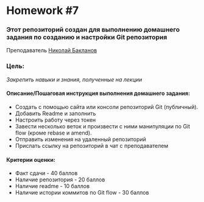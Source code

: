 # Homework #7
### Этот репозиторий создан для выполнению домашнего задания по cозданию и настройки Git репозитория

Преподаватель [Николай Бакланов][Teacher]

### Цель:
 _Закрепить навыки и знания, полученные на лекции_

#### Описание/Пошаговая инструкция выполнения домашнего задания:
- Создать с помощью сайта или консоли репозиторий Git (публичный).
- Добавить Readme и заполнить
- Настроить работу через токен
- Завести несколько веток и произвести с ними манипуляции по Git flow (кроме rebase и amend).
- Отправить изменения на удаленный репозиторий
- Прислать ссылку на репозиторий в чат с преподавателем

#### Критерии оценки:
- Факт сдачи - 40 баллов
- Наличие репозитория - 20 баллов
- Наличие readme - 10 баллов
- Наличие истории коммитов по Git flow - 30 баллов

[Teacher]: <https://otus.ru/teacher/2295>

